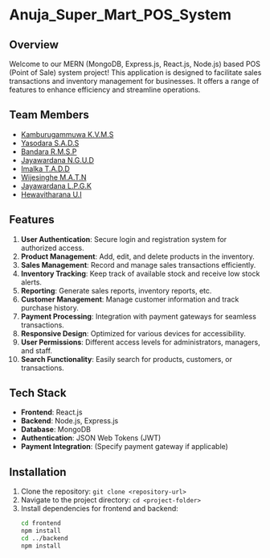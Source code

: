 # Anuja_Super_Mart_POS_System

## Overview
Welcome to our MERN (MongoDB, Express.js, React.js, Node.js) based POS (Point of Sale) system project! This application is designed to facilitate sales transactions and inventory management for businesses. It offers a range of features to enhance efficiency and streamline operations.

## Team Members
- [Kamburugammuwa K.V.M.S](https://github.com/manujayak-hub)
- [Yasodara S.A.D.S]()
- [Bandara R.M.S.P](https://github.com/sahanpramuditha22)
- [Jayawardana N.G.U.D](https://github.com/UdariDevindi)
- [Imalka T.A.D.D](https://github.com/XdulanX)
- [Wijesinghe M.A.T.N]()
- [Jayawardana L.P.G.K](https://github.com/KavinJ3344)
- [Hewavitharana U.I]()

## Features
1. **User Authentication**: Secure login and registration system for authorized access.
2. **Product Management**: Add, edit, and delete products in the inventory.
3. **Sales Management**: Record and manage sales transactions efficiently.
4. **Inventory Tracking**: Keep track of available stock and receive low stock alerts.
5. **Reporting**: Generate sales reports, inventory reports, etc.
6. **Customer Management**: Manage customer information and track purchase history.
7. **Payment Processing**: Integration with payment gateways for seamless transactions.
8. **Responsive Design**: Optimized for various devices for accessibility.
9. **User Permissions**: Different access levels for administrators, managers, and staff.
10. **Search Functionality**: Easily search for products, customers, or transactions.

## Tech Stack
- **Frontend**: React.js
- **Backend**: Node.js, Express.js
- **Database**: MongoDB
- **Authentication**: JSON Web Tokens (JWT)
- **Payment Integration**: (Specify payment gateway if applicable)

## Installation
1. Clone the repository: `git clone <repository-url>`
2. Navigate to the project directory: `cd <project-folder>`
3. Install dependencies for frontend and backend:
   ```bash
   cd frontend
   npm install
   cd ../backend
   npm install


